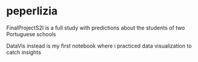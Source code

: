 # peperlizia
FinalProjectS2I is a full study with predictions about  the students of two Portuguese schools





DataVis instead is my first notebook where i practiced data visualization to catch insights
